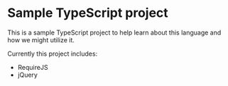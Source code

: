 # Sample TypeScript project
This is a sample TypeScript project to help learn about this language and how we might utilize it.

Currently this project includes:

- RequireJS
- jQuery
